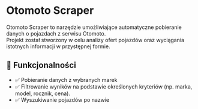# Otomoto Scraper

Otomoto Scraper to narzędzie umożliwiające automatyczne pobieranie danych o pojazdach z serwisu Otomoto. <br /> 
Projekt został stworzony w celu analizy ofert pojazdów oraz wyciągania istotnych informacji w przystępnej formie.

## 📌 Funkcjonalności
- ✅ Pobieranie danych z wybranych marek
- ✅ Filtrowanie wyników na podstawie określonych kryteriów (np. marka, model, rocznik, cena).
- ✅ Wyszukiwanie pojazdów po nazwie
